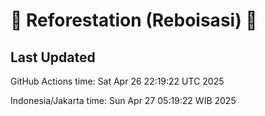 
# 🌳 Reforestation (Reboisasi) 🌲

## Last Updated

GitHub Actions time: Sat Apr 26 22:19:22 UTC 2025

Indonesia/Jakarta time: Sun Apr 27 05:19:22 WIB 2025
